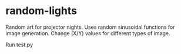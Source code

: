 # random-lights
Random art for projector nights. Uses random sinusoidal functions for image generation. Change (X/Y) values for different types of image. 

Run test.py

